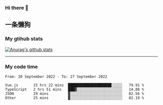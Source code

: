 ### Hi there 👋

## 一条懒狗
<!--
**kiss-me-quickly/kiss-me-quickly** is a ✨ _special_ ✨ repository because its `README.md` (this file) appears on your GitHub profile.

Here are some ideas to get you started:

- 🔭 I’m currently working on ...
- 🌱 I’m currently learning ...
- 👯 I’m looking to collaborate on ...
- 🤔 I’m looking for help with ...
- 💬 Ask me about ...
- 📫 How to reach me: ...
- 😄 Pronouns: ...
- ⚡ Fun fact: ...
-->


### My gtihub stats

[![Anurag's github stats](https://github-readme-stats.vercel.app/api?username=kiss-me-quickly)](https://github.com/anuraghazra/github-readme-stats)

***

### My code time

<!--START_SECTION:waka-->

```text
From: 20 September 2022 - To: 27 September 2022

Vue.js       15 hrs 22 mins  ████████████████████░░░░░   79.91 %
TypeScript   2 hrs 51 mins   ███▓░░░░░░░░░░░░░░░░░░░░░   14.88 %
JSON         29 mins         ▓░░░░░░░░░░░░░░░░░░░░░░░░   02.56 %
Other        25 mins         ▓░░░░░░░░░░░░░░░░░░░░░░░░   02.19 %
```

<!--END_SECTION:waka-->
